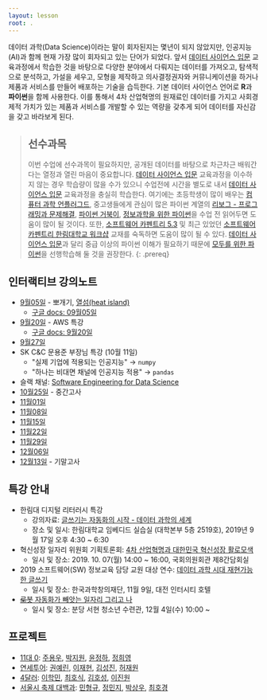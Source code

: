 ```yaml
---
layout: lesson
root: .
---
```



데이터 과학(Data Science)이라는 말이 회자된지는 몇년이 되지 않았지만, 인공지능(AI)과 함께 현재 가장 많이 회자되고 있는 단어가 되었다.
앞서 [데이터 사이언스 입문](https://statkclee.github.io/yonsei/) 교육과정에서 학습한 것을 바탕으로 다양한 분야에서 다뤄지는 데이터를 가져오고, 탐색적으로 분석하고, 가설을 세우고, 모형을 제작하고 의사결정권자와 커뮤니케이션을 하거나 제품과 서비스를 만들어 배포하는 기술을 습득한다. 기본 데이터 사이언스 언어로 **R**과 **파이썬**을 함께 사용한다.
이를 통해서 4차 산업혁명의 원재료인 데이터를 가지고 사회경제적 가치가 있는 제품과 서비스를 개발할 수 있는 역량을 갖추게 되어 데이터를 자신감을 갖고 바라보게 된다.

> ## 선수과목
>
> 이번 수업에 선수과목이 필요하지만, 공개된 데이터를 바탕으로 차근차근 배워간다는 열정과 열린 마음이 중요합니다.
> [데이터 사이언스 입문](https://statkclee.github.io/yonsei/) 교육과정을 이수하지 않는 경우
> 학습량이 많을 수가 있으니 수업전에 시간을 별도로 내서 
> [데이터 사이언스 입문](https://statkclee.github.io/yonsei/) 교육과정을 충실히 학습한다.
> 여기에는 초등학생이 많이 배우는 [컴퓨터 과학 언플러그드](http://statkclee.github.io/unplugged),
> 중고생들에게 관심이 많은 파이썬 계열의 [리보그 - 프로그래밍과 문제해결](https://statkclee.github.io/code-perspectives/),
> [파이썬 거북이](http://swcarpentry.github.io/python-novice-turtles/index-kr.html), [정보과학을 위한 파이썬](https://statkclee.github.io/pythonlearn-kr/)을 
> 수업 전 읽어두면 도움이 많이 될 것이다. 또한, [소프트웨어 카펜트리 5.3](http://statkclee.github.io/swcarpentry-version-5-3-new/) 및
> 최근 있었던 [소프트웨어 카펜트리 한림대학교 워크샵](https://statkclee.github.io/2018-10-27-hallym/) 교재를 숙독하면 도움이 많이 될 수 있다.
> [데이터 사이언스 입문](https://statkclee.github.io/yonsei/)과 달리 중급 이상의 파이썬 이해가 필요하기 때문에 [모두를 위한 파이썬](https://statkclee.github.io/pythonlearn-kr/)을 선행학습해 둘 것을 권장한다.
{: .prereq}

## 인터랙티브 강의노트

- [9월05일](https://etherpad.net/p/de-2019-09-05) - 뽀개기, [열섬(heat island)](https://github.com/shd04121/heat_island_ds_yonsei)
    - [구글 docs: 09월05일](https://docs.google.com/document/d/13JxRp6Xq4lW33UGr--paF4OBi7etBsOSSDeYQm51km8)
- [9월20일](https://etherpad.net/p/de-2019-09-20) - AWS 특강
    - [구글 docs: 9월20일](https://docs.google.com/document/d/1GfpdQ0A9_d1ICFeutBO2nS6FuM0MeJ5nbCI1rgeEfaQ/edit?usp=sharing)
- [9월27일](https://docs.google.com/document/d/18XEUkLKgGpYT1UwA1-9BdWHyP4ySu3_rBzDg4fkBb5c/edit?usp=sharing)
- SK C&C 문용준 부장님 특강 (10월 11일)
    - "실제 기업에 적용되는 인공지능" &rarr; `numpy`
    - "하나는 비대면 채널에 인공지능 적용" &rarr; `pandas`
- 슬랙 채널: [Software Engineering for Data Science](https://appstat.slack.com)
- [10월25일](https://etherpad.net/p/yonsei-20191025) - 중간고사
- [11월01일](https://etherpad.net/p/yonsei-20191101)
- [11월08일](https://docs.google.com/document/d/14-t2dHqXpK1jabaDECU_vB30PsrqptZ48PLNIB3enl8/edit?usp=sharing)
- [11월15일](https://docs.google.com/document/d/1-L_KSQ1bfeehn2VeuY3jvbZW0AxTd7-AH1wkmNfSDGc/edit?usp=sharing)
- [11월22일](https://docs.google.com/document/d/1Me2FYSRH_tLD6y0GZZTf4OTZixpIexn_YFWZmV0x9Ag/edit)
- [11월29일](https://docs.google.com/document/d/19FAxIJedgSM0YG-H782D20MbaRSCXQuTMCWQgnbeU9Q/edit)
- [12월06일]()
- [12월13일]() - 기말고사

## 특강 안내

- 한림대 디지털 리터러시 특강
    - 강의자료: [글쓰기는 자동화의 시작 - 데이터 과학의 세계](https://statkclee.github.io/ds-authoring/ds-digital-literacy.html#/) 
    - 장소 및 일시: 한림대학교 임베디드 실습실 (대학본부 5층 2519호), 2019년 9월 17일 오후 4:30 ~ 6:30
- 혁신성장 일자리 위원회 기획토론회: [4차 산업혁명과 대한민국 혁신성장 활로모색](https://statkclee.github.io/ds-authoring/ds-4th-ir.html)
    -  일시 및 장소: 2019. 10. 07(월) 14:00 ~ 16:00, 국회의원회관 제8간담회실
- 2019 소프트웨어(SW) 정보교육 담당 교원 대상 연수: [데이터 과학 시대 재현가능한 글쓰기](https://statkclee.github.io/ds-authoring/ds-kofac-writing.html#/)
    -  일시 및 장소: 한국과학창의재단, 11월 9일, 대전 인터시티 호텔
- [~~로봇~~ 자동화가 빼앗는 일자리 그리고 나](https://statkclee.github.io/ds-authoring/ds-bundang-2019.html)
    -  일시 및 장소: 분당 서현 청소년 수련관, 12월 4일(수) 10:00 ~

## 프로젝트

- [11대 0](https://github.com/whoareyouwhoami/ProjectTellus): [주용우](https://github.com/whoareyouwhoami), [박지원](https://github.com/jiwon12-31/), [윤정하](https://github.com/dial0116), [정희영](https://github.com/jojo-kr/)
- [연세투어](https://github.com/yonseijaewon/yonsei-tour): [권예린](https://github.com/yerinKwon), [이재현](https://github.com/leequant761), [김성진](https://github.com/ZachKim-fromKorea), [허재원](https://github.com/yonseijaewon)
- [4달러](https://github.com/lhmlhm1111/Data_GongHak/): [이학민](https://github.com/lhmlhm1111), [최호식](https://github.com/ghos0905), [김호성](https://github.com/dsrla123), [이진원](https://github.com/jinwon1)
- [서울시 축제 대백과](https://github.com/HGmin1159/Seoul_Festival): [민형규](https://github.com/HGmin1159), [정민지](https://github.com/MINNJI), [박상우](https://github.com/glassduck), [최호경](https://github.com/dollhy)

    